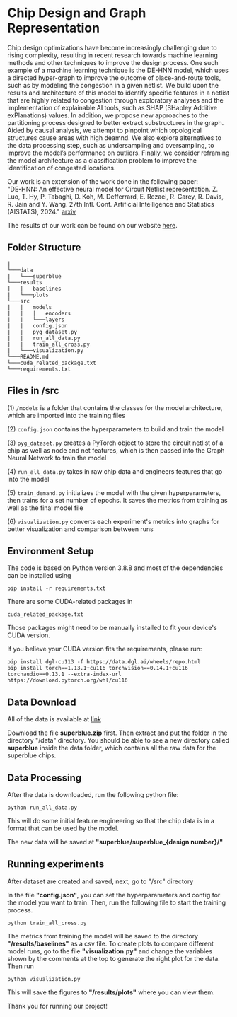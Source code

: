 # Chip Design and Graph Representation

Chip design optimizations have become increasingly challenging due to rising complexity, resulting in recent research towards machine learning methods and other techniques to improve the design process. One such example of a machine learning technique is the DE-HNN model, which uses a directed hyper-graph to improve the outcome of place-and-route tools, such as by modeling the congestion in a given netlist. We build upon the results and architecture of this model to identify specific features in a netlist that are highly related to congestion through exploratory analyses and the implementation of explainable AI tools, such as SHAP (SHapley Additive exPlanations) values. In addition, we propose new approaches to the partitioning process designed to better extract substructures in the graph. Aided by causal analysis, we attempt to pinpoint which topological structures cause areas with high deamnd. We also explore alternatives to the data processing step, such as undersampling and oversampling, to improve the model’s performance on outliers. Finally, we consider reframing the model architecture as a classification problem to improve the identification of congested locations.

Our work is an extension of the work done in the following paper:  
"DE-HNN: An effective neural model for Circuit Netlist representation.
 Z. Luo, T. Hy, P. Tabaghi, D. Koh, M. Defferrard, E. Rezaei, R. Carey, R. Davis, R. Jain and Y. Wang. 27th Intl. Conf. Artificial Intelligence and Statistics (AISTATS), 2024." [arxiv](https://arxiv.org/abs/2404.00477)

 The results of our work can be found on our website [here](https://prebala123.github.io/chip-design/).

## Folder Structure

```
|
└───data
|   └───superblue
└───results
|   |   baselines
|   └───plots
└───src
|   |   models
|   |   |   encoders
|   |   └───layers
|   |   config.json
|   |   pyg_dataset.py
|   |   run_all_data.py
|   |   train_all_cross.py
|   └───visualization.py
└───README.md
└───cuda_related_package.txt
└───requirements.txt
```

## Files in /src
(1) ```/models``` is a folder that contains the classes for the model architecture, which are imported into the training files

(2) ```config.json``` contains the hyperparameters to build and train the model

(3) ```pyg_dataset.py``` creates a PyTorch object to store the circuit netlist of a chip as well as node and net features, which is then passed into the Graph Neural Network to train the model

(4) ```run_all_data.py``` takes in raw chip data and engineers features that go into the model

(5) ```train_demand.py``` initializes the model with the given hyperparameters, then trains for a set number of epochs. It saves the metrics from training as well as the final model file

(6) ```visualization.py``` converts each experiment's metrics into graphs for better visualization and comparison between runs

## Environment Setup

The code is based on Python version 3.8.8 and most of the dependencies can be installed using 
```commandline
pip install -r requirements.txt
```

There are some CUDA-related packages in 
```commandline
cuda_related_package.txt
```
Those packages might need to be manually installed to fit your device's CUDA version. 

If you believe your CUDA version fits the requirements, please run:
```commandline
pip install dgl-cu113 -f https://data.dgl.ai/wheels/repo.html
pip install torch==1.13.1+cu116 torchvision==0.14.1+cu116 torchaudio==0.13.1 --extra-index-url https://download.pytorch.org/whl/cu116
```

## Data Download

All of the data is available at [link](https://zenodo.org/records/14599896)

Download the file **superblue.zip** first. Then extract and put the folder in the directory "/data" directory. You should be able to see a new directory called **superblue** inside the data folder, which contains all the raw data for the superblue chips.

## Data Processing

After the data is downloaded, run the following python file:

```commandline
python run_all_data.py
```

This will do some initial feature engineering so that the chip data is in a format that can be used by the model. 

The new data will be saved at **"superblue/superblue_{design number}/"**

## Running experiments

After dataset are created and saved, next, go to "/src" directory

In the file **"config.json"**, you can set the hyperparameters and config for the model you want to train. Then, run the following file to start the training process.

```commandline
python train_all_cross.py
```

The metrics from training the model will be saved to the directory **"/results/baselines"** as a csv file. To create plots to compare different model runs, go to the file **"visualization.py"** and change the variables shown by the comments at the top to generate the right plot for the data. Then run

```commandline
python visualization.py
```

This will save the figures to **"/results/plots"** where you can view them.

Thank you for running our project!
